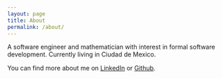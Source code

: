 ```yaml
---
layout: page
title: About
permalink: /about/
---
```


A software engineer and mathematician with interest in formal software development. Currently living in Ciudad de Mexico.

You can find more about me on [LinkedIn](https://www.linkedin.com/in/cigarcial/) or [Github](https://github.com/unzero).